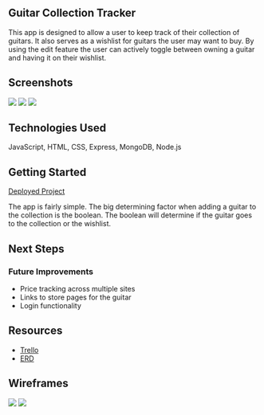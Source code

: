 ## Guitar Collection Tracker
<p>
    This app is designed to allow a user to keep track of their collection of guitars. It also serves as a wishlist for guitars the user may want to buy. By using the edit feature the user can actively toggle between owning a guitar and having it on their wishlist.
</p>

## Screenshots
<p>
    <img src='https://i.imgur.com/2Bk4QIz.png' />
    <img src='https://i.imgur.com/41VK4he.png' />
    <img src='https://i.imgur.com/MZcfyte.png' />
</p>

## Technologies Used
<p>
    JavaScript, HTML, CSS, Express, MongoDB, Node.js
</p>

## Getting Started
<a href='' target='_blank'>Deployed Project</a>
<br />
<p>
    The app is fairly simple. The big determining factor when adding a guitar to the collection is the boolean. The boolean will determine if the guitar goes to the collection or the wishlist.
</p>

## Next Steps
<p>
    <h3>Future Improvements</h3>
    <ul>
        <li>Price tracking across multiple sites</li>
        <li>Links to store pages for the guitar</li>
        <li>Login functionality</li>
    </ul>
</p>

## Resources
<ul>
    <li><a href='https://trello.com/b/yOopgo8N/project-2' target='_blank'>Trello</a></li>
    <li><a href='https://i.imgur.com/1txB2Xy.png' target='_blank'>ERD</a></li>
</ul>

## Wireframes
<img src='https://i.imgur.com/T7fWQ68.png' />
<img src='https://i.imgur.com/xMaSdGv.png' />